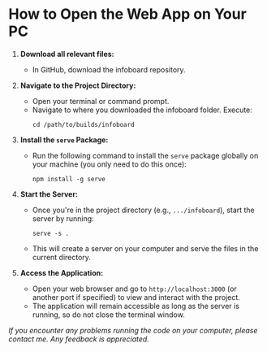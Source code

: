 # How to Open the Web App on Your PC

1. **Download all relevant files:**
   - In GitHub, download the infoboard repository.

2. **Navigate to the Project Directory:**
   - Open your terminal or command prompt.
   - Navigate to where you downloaded the infoboard folder. Execute:
     ```
     cd /path/to/builds/infoboard
     ```

3. **Install the `serve` Package:**
   - Run the following command to install the `serve` package globally on your machine (you only need to do this once):
     ```
     npm install -g serve
     ```

4. **Start the Server:**
   - Once you're in the project directory (e.g., `.../infoboard`), start the server by running:
     ```
     serve -s .
     ```
   - This will create a server on your computer and serve the files in the current directory.

5. **Access the Application:**
   - Open your web browser and go to `http://localhost:3000` (or another port if specified) to view and interact with the project.
   - The application will remain accessible as long as the server is running, so do not close the terminal window.

*If you encounter any problems running the code on your computer, please contact me.*
*Any feedback is appreciated.*